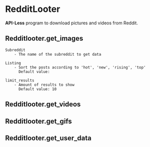 # RedditLooter
**API-Less** program to download pictures and videos from Reddit.

## Redditlooter.get_images 
   
    Subreddit 
        - The name of the subreddit to get data 

    Listing 
        - Sort the posts according to 'hot', 'new', 'rising', 'top'
          Default value: 

    limit_results
        - Amount of results to show
          Default value: 10
  
     
    
           
## Redditlooter.get_videos
## Redditlooter.get_gifs
## Redditlooter.get_user_data
